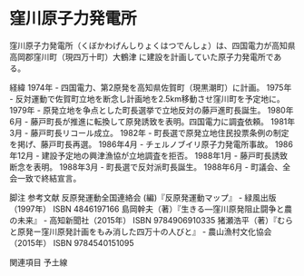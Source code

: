 # 窪川原子力発電所

窪川原子力発電所（くぼかわげんしりょくはつでんしょ）は、四国電力が高知県高岡郡窪川町（現四万十町）大鶴津 に建設を計画していた原子力発電所である。

経緯
1974年 - 四国電力、第2原発を高知県佐賀町（現黒潮町）に計画。
1975年 - 反対運動で佐賀町立地を断念し計画地を2.5km移動させ窪川町を予定地に。
1979年 - 原発立地を争点とした町長選挙で立地反対の藤戸進町長誕生。
1980年6月 - 藤戸町長が推進に転換して原発誘致を表明。四国電力に調査依頼。
1981年3月 - 藤戸町長リコール成立。
1982年 - 町長選で原発立地住民投票条例の制定を掲げ、藤戸町長再選。
1986年4月 - チェルノブイリ原子力発電所事故。
1986年12月 - 建設予定地の興津漁協が立地調査を拒否。
1988年1月 - 藤戸町長誘致断念を表明。
1988年3月 - 町長選で反対派町長誕生。
1988年6月 - 町議会、全会一致で終結宣言。

脚注
参考文献
反原発運動全国連絡会 (編)『反原発運動マップ』 - 緑風出版（1997年） ISBN 4846197166
島岡幹夫（著）『生きる―窪川原発阻止闘争と農の未来』 - 高知新聞社（2015年） ISBN 9784906910335
猪瀬浩平（著）『むらと原発ー窪川原発計画をもみ消した四万十の人びと』 - 農山漁村文化協会（2015年） ISBN 9784540151095

関連項目
予土線